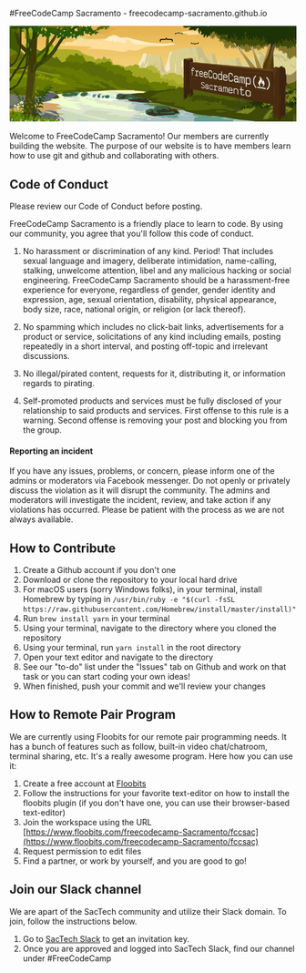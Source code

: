 #FreeCodeCamp Sacramento - freecodecamp-sacramento.github.io

![alt text][banner]

[banner]: ./fccsac-banner.jpg "FreeCodeCamp Sacramento"

Welcome to FreeCodeCamp Sacramento! Our members are currently building the website. The purpose of our website is to have members learn how to use git and github and collaborating with others.

## Code of Conduct

Please review our Code of Conduct before posting.

FreeCodeCamp Sacramento is a friendly place to learn to code. By using our community, you agree that you'll follow this code of conduct.

1. No harassment or discrimination of any kind. Period! That includes sexual language and imagery, deliberate intimidation, name-calling, stalking, unwelcome attention, libel and any malicious hacking or social engineering. FreeCodeCamp Sacramento should be a harassment-free experience for everyone, regardless of gender, gender identity and expression, age, sexual orientation, disability, physical appearance, body size, race, national origin, or religion (or lack thereof).

2. No spamming which includes no click-bait links, advertisements for a product or service, solicitations of any kind including emails, posting repeatedly in a short interval, and posting off-topic and irrelevant discussions.

3. No illegal/pirated content, requests for it, distributing it, or information regards to pirating.

4. Self-promoted products and services must be fully disclosed of your relationship to said products and services. First offense to this rule is a warning. Second offense is removing your post and blocking you from the group.

#### Reporting an incident

If you have any issues, problems, or concern, please inform one of the admins or moderators via Facebook messenger. Do not openly or privately discuss the violation as it will disrupt the community. The admins and moderators will investigate the incident, review, and take action if any violations has occurred. Please be patient with the process as we are not always available.

## How to Contribute

1. Create a Github account if you don't one
2. Download or clone the repository to your local hard drive
3. For macOS users (sorry Windows folks), in your terminal, install Homebrew by typing in `/usr/bin/ruby -e "$(curl -fsSL https://raw.githubusercontent.com/Homebrew/install/master/install)"`
4. Run `brew install yarn` in your terminal
5. Using your terminal, navigate to the directory where you cloned the repository
6. Using your terminal, run `yarn install` in the root directory
4. Open your text editor and navigate to the directory
5. See our "to-do" list under the "Issues" tab on Github and work on that task or you can start coding your own ideas!
6. When finished, push your commit and we'll review your changes

## How to Remote Pair Program

We are currently using Floobits for our remote pair programming needs. It has a bunch of features such as follow, built-in video chat/chatroom, terminal sharing, etc. It's a really awesome program. Here how you can use it:

1. Create a free account at [Floobits](https://www.floobits.com/)
2. Follow the instructions for your favorite text-editor on how to install the floobits plugin (if you don't have one, you can use their browser-based text-editor)
3. Join the workspace using the URL [https://www.floobits.com/freecodecamp-Sacramento/fccsac](https://www.floobits.com/freecodecamp-Sacramento/fccsac)
4. Request permission to edit files
5. Find a partner, or work by yourself, and you are good to go!

## Join our Slack channel

We are apart of the SacTech community and utilize their Slack domain. To join, follow the instructions below.

1. Go to [SacTech Slack](https://sac-tech.herokuapp.com/) to get an invitation key.
2. Once you are approved and logged into SacTech Slack, find our channel under #FreeCodeCamp
